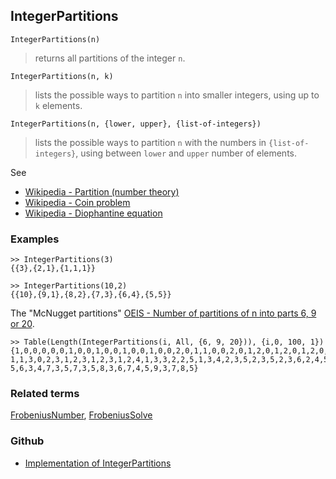 ## IntegerPartitions

```
IntegerPartitions(n)
```

> returns all partitions of the integer `n`.
 
```
IntegerPartitions(n, k)
```

> lists the possible ways to partition `n` into smaller integers, using up to `k` elements.

```
IntegerPartitions(n, {lower, upper}, {list-of-integers})
```

> lists the possible ways to partition `n` with the numbers in `{list-of-integers}`, using between `lower` and `upper` number of elements.

See
* [Wikipedia - Partition (number theory)](https://en.wikipedia.org/wiki/Partition_(number_theory))
* [Wikipedia - Coin problem](https://en.wikipedia.org/wiki/Coin_problem)
* [Wikipedia - Diophantine equation](https://en.wikipedia.org/wiki/Diophantine_equation)

### Examples

```
>> IntegerPartitions(3)
{{3},{2,1},{1,1,1}}

>> IntegerPartitions(10,2)
{{10},{9,1},{8,2},{7,3},{6,4},{5,5}}
```

The "McNugget partitions" [OEIS - Number of partitions of n into parts 6, 9 or 20](https://oeis.org/A214772).

```
>> Table(Length(IntegerPartitions(i, All, {6, 9, 20})), {i,0, 100, 1}) 
{1,0,0,0,0,0,1,0,0,1,0,0,1,0,0,1,0,0,2,0,1,1,0,0,2,0,1,2,0,1,2,0,1,2,0,1,3,0,2,2, 
1,1,3,0,2,3,1,2,3,1,2,3,1,2,4,1,3,3,2,2,5,1,3,4,2,3,5,2,3,5,2,3,6,2,4,5,3,3,7,2, 
5,6,3,4,7,3,5,7,3,5,8,3,6,7,4,5,9,3,7,8,5}
```

### Related terms 
[FrobeniusNumber](FrobeniusNumber.md), [FrobeniusSolve](FrobeniusSolve.md) 
### Github
* [Implementation of IntegerPartitions](https://github.com/axkr/symja_android_library/blob/master/symja_android_library/matheclipse-core/src/main/java/org/matheclipse/core/builtin/Combinatoric.java#L647) 

